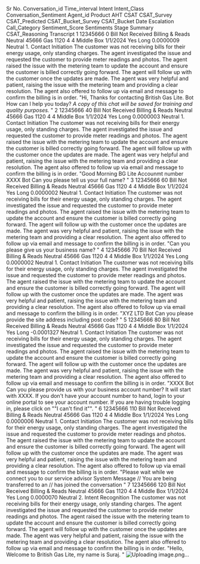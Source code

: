Sr No.	Conversation_id	Time_interval	Intent	Intent_Class	Conversation_Sentiment	Agent_id	Product	AHT	CSAT	CSAT_Survey	CSAT_Predicted	CSAT_Bucket_Survey	CSAT_Bucket	Date	Escalation	Call_Category	Sentiment_Score	Sentiments	Stage	Summary	CSAT_Reasoning	Transcript
1	12345666	0	Bill Not Received	Billing & Reads	Neutral	45666	Gas 	1120	4		4		Middle Box	1/1/2024	Yes	Long	0.0000009	Neutral	1. Contact Initiation	The customer was not receiving bills for their energy usage, only standing charges. The agent investigated the issue and requested the customer to provide meter readings and photos. The agent raised the issue with the metering team to update the account and ensure the customer is billed correctly going forward. The agent will follow up with the customer once the updates are made.	The agent was very helpful and patient, raising the issue with the metering team and providing a clear resolution. The agent also offered to follow up via email and message to confirm the billing is in order.	"Hi, Thanks for contacting British Gas Lite.
Bot
How can I help you today? <em>A copy of this chat will be saved for training and quality purposes.</em>
"
2	12345666	40	Bill Not Received	Billing & Reads	Neutral	45666	Gas 	1120	4		4		Middle Box	1/1/2024	Yes	Long	0.0000003	Neutral	1. Contact Initiation	The customer was not receiving bills for their energy usage, only standing charges. The agent investigated the issue and requested the customer to provide meter readings and photos. The agent raised the issue with the metering team to update the account and ensure the customer is billed correctly going forward. The agent will follow up with the customer once the updates are made.	The agent was very helpful and patient, raising the issue with the metering team and providing a clear resolution. The agent also offered to follow up via email and message to confirm the billing is in order.	"Good Morning BG Lite Accounmt number XXXX
Bot
Can you please tell us your full name?
"
3	12345666	60	Bill Not Received	Billing & Reads	Neutral	45666	Gas 	1120	4		4		Middle Box	1/1/2024	Yes	Long	0.0000002	Neutral	1. Contact Initiation	The customer was not receiving bills for their energy usage, only standing charges. The agent investigated the issue and requested the customer to provide meter readings and photos. The agent raised the issue with the metering team to update the account and ensure the customer is billed correctly going forward. The agent will follow up with the customer once the updates are made.	The agent was very helpful and patient, raising the issue with the metering team and providing a clear resolution. The agent also offered to follow up via email and message to confirm the billing is in order.	"Can you please give us your business name?
"
4	12345666	70	Bill Not Received	Billing & Reads	Neutral	45666	Gas 	1120	4		4		Middle Box	1/1/2024	Yes	Long	0.0000002	Neutral	1. Contact Initiation	The customer was not receiving bills for their energy usage, only standing charges. The agent investigated the issue and requested the customer to provide meter readings and photos. The agent raised the issue with the metering team to update the account and ensure the customer is billed correctly going forward. The agent will follow up with the customer once the updates are made.	The agent was very helpful and patient, raising the issue with the metering team and providing a clear resolution. The agent also offered to follow up via email and message to confirm the billing is in order.	"XYZ LTD
Bot
Can you please provide the site address including post code?
"
5	12345666	80	Bill Not Received	Billing & Reads	Neutral	45666	Gas 	1120	4		4		Middle Box	1/1/2024	Yes	Long	-0.0001327	Neutral	1. Contact Initiation	The customer was not receiving bills for their energy usage, only standing charges. The agent investigated the issue and requested the customer to provide meter readings and photos. The agent raised the issue with the metering team to update the account and ensure the customer is billed correctly going forward. The agent will follow up with the customer once the updates are made.	The agent was very helpful and patient, raising the issue with the metering team and providing a clear resolution. The agent also offered to follow up via email and message to confirm the billing is in order.	"XXXX
Bot
Can you please provide us with your business account number? It will start with XXXX. If you don't have your account number to hand, login to your online portal to see your account number. If you are having trouble logging in, please click on ""I can't find it"".
"
6	12345666	110	Bill Not Received	Billing & Reads	Neutral	45666	Gas 	1120	4		4		Middle Box	1/1/2024	Yes	Long	0.0000006	Neutral	1. Contact Initiation	The customer was not receiving bills for their energy usage, only standing charges. The agent investigated the issue and requested the customer to provide meter readings and photos. The agent raised the issue with the metering team to update the account and ensure the customer is billed correctly going forward. The agent will follow up with the customer once the updates are made.	The agent was very helpful and patient, raising the issue with the metering team and providing a clear resolution. The agent also offered to follow up via email and message to confirm the billing is in order.	"Please wait while we connect you to our  service advisor
System Message
// You are being transferred to an  //
 has joined the conversation
"
7	12345666	120	Bill Not Received	Billing & Reads	Neutral	45666	Gas 	1120	4		4		Middle Box	1/1/2024	Yes	Long	0.0000070	Neutral	2. Intent Recognition	The customer was not receiving bills for their energy usage, only standing charges. The agent investigated the issue and requested the customer to provide meter readings and photos. The agent raised the issue with the metering team to update the account and ensure the customer is billed correctly going forward. The agent will follow up with the customer once the updates are made.	The agent was very helpful and patient, raising the issue with the metering team and providing a clear resolution. The agent also offered to follow up via email and message to confirm the billing is in order.	"Hello, Welcome to British Gas Lite, my name is Suraj.
"
![Uploading image.png…]()
